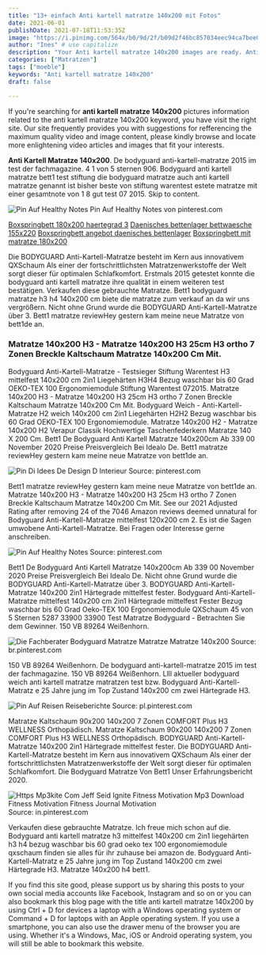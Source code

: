```yaml
---
title: "13+ einfach Anti kartell matratze 140x200 mit Fotos"
date: 2021-06-01
publishDate: 2021-07-18T11:53:35Z
image: "https://i.pinimg.com/564x/b0/9d/2f/b09d2f46bc857034eec94ca7bee0ccde.jpg"
author: "Ines" # use capitalize
description: "Your Anti kartell matratze 140x200 images are ready. Anti kartell matratze 140x200 are a topic that is being searched for and liked by netizens today. You can Download the Anti kartell matratze 140x200 files here. Download all royalty-free photos."
categories: ["Matratzen"]
tags: ["moeble"]
keywords: "Anti kartell matratze 140x200"
draft: false

---
```


If you're searching for **anti kartell matratze 140x200** pictures information related to the anti kartell matratze 140x200 keyword, you have visit the right  site. Our site frequently  provides you with  suggestions  for refferencing  the maximum  quality video and image  content, please kindly browse and locate more enlightening video articles and images that fit your interests.

**Anti Kartell Matratze 140x200**. De bodyguard anti-kartell-matratze 2015 im test der fachmagazine. 4 1 von 5 sternen 906. Bodyguard anti kartell matratze bett1 test stiftung die bodyguard matratze auch anti kartell matratze genannt ist bisher beste von stiftung warentest estete matratze mit einer gesamtnote von 1 8 gut test 07 2015. Skip to content.

![Pin Auf Healthy Notes](https://i.pinimg.com/originals/f3/03/ea/f303ea5734ab4b42c07e4a7f1064b8a2.png "Pin Auf Healthy Notes")
Pin Auf Healthy Notes von pinterest.com

[Boxspringbett 180x200 haertegrad 3](/boxspringbett-180x200-haertegrad-3/)
[Daenisches bettenlager bettwaesche 155x220](/daenisches-bettenlager-bettwaesche-155x220/)
[Boxspringbett angebot daenisches bettenlager](/boxspringbett-angebot-daenisches-bettenlager/)
[Boxspringbett mit matratze 180x200](/boxspringbett-mit-matratze-180x200/)

Die BODYGUARD Anti-Kartell-Matratze besteht im Kern aus innovativem QXSchaum Als einer der fortschrittlichsten Matratzenwerkstoffe der Welt sorgt dieser für optimalen Schlafkomfort. Erstmals 2015 getestet konnte die bodyguard anti kartell matratze ihre qualität in einem weiteren test bestätigen. Verkaufen diese gebrauchte Matratze. Bett1 bodyguard matratze h3 h4 140x200 cm biete die matratze zum verkauf an da wir uns vergrößern. Nicht ohne Grund wurde die BODYGUARD Anti-Kartell-Matratze über 3. Bett1 matratze reviewHey gestern kam meine neue Matratze von bett1de an.

### Matratze 140x200 H3 - Matratze 140x200 H3 25cm H3 ortho 7 Zonen Breckle Kaltschaum Matratze 140x200 Cm Mit.

Bodyguard Anti-Kartell-Matratze - Testsieger Stiftung Warentest H3 mittelfest 140x200 cm 2in1 Liegehärten H3H4 Bezug waschbar bis 60 Grad OEKO-TEX 100 Ergonomiemodule Stiftung Warentest 072015. Matratze 140x200 H3 - Matratze 140x200 H3 25cm H3 ortho 7 Zonen Breckle Kaltschaum Matratze 140x200 Cm Mit. Bodyguard Weich - Anti-Kartell-Matratze H2 weich 140x200 cm 2in1 Liegehärten H2H2 Bezug waschbar bis 60 Grad OEKO-TEX 100 Ergonomiemodule. Matratze 140x200 H2 - Matratze 140x200 H2 Verapur Classik Hochwertige Taschenfederkern Matratze 140 X 200 Cm. Bett1 De Bodyguard Anti Kartell Matratze 140x200cm Ab 339 00 November 2020 Preise Preisvergleich Bei Idealo De. Bett1 matratze reviewHey gestern kam meine neue Matratze von bett1de an.


![Pin Di Idees De Design D Interieur](https://i.pinimg.com/originals/a0/cb/d7/a0cbd7d032a66109dc037061f96890b7.jpg "Pin Di Idees De Design D Interieur")
Source: pinterest.com

Bett1 matratze reviewHey gestern kam meine neue Matratze von bett1de an. Matratze 140x200 H3 - Matratze 140x200 H3 25cm H3 ortho 7 Zonen Breckle Kaltschaum Matratze 140x200 Cm Mit. See our 2021 Adjusted Rating after removing 24 of the 7046 Amazon reviews deemed unnatural for Bodyguard Anti-Kartell-Matratze mittelfest 120x200 cm 2. Es ist die Sagen umwobene Anti-Kartell-Matratze. Bei Fragen oder Interesse gerne anschreiben.

![Pin Auf Healthy Notes](https://i.pinimg.com/originals/f3/03/ea/f303ea5734ab4b42c07e4a7f1064b8a2.png "Pin Auf Healthy Notes")
Source: pinterest.com

Bett1 De Bodyguard Anti Kartell Matratze 140x200cm Ab 339 00 November 2020 Preise Preisvergleich Bei Idealo De. Nicht ohne Grund wurde die BODYGUARD Anti-Kartell-Matratze über 3. BODYGUARD Anti-Kartell-Matratze 140x200 2in1 Härtegrade mittelfest fester. Bodyguard Anti-Kartell-Matratze mittelfest 140x200 cm 2in1 Härtegrade mittelfest Fester Bezug waschbar bis 60 Grad Oeko-TEX 100 Ergonomiemodule QXSchaum 45 von 5 Sternen 5287 33900 33900 Test Matratze Bodyguard - Betrachten Sie dem Gewinner. 150 VB 89264 Weißenhorn.

![Die Fachberater Bodyguard Matratze Matratze Matratze 140x200](https://i.pinimg.com/originals/4f/8b/ec/4f8bec9a66d41a8ef7f03c0d97f33d6c.jpg "Die Fachberater Bodyguard Matratze Matratze Matratze 140x200")
Source: br.pinterest.com

150 VB 89264 Weißenhorn. De bodyguard anti-kartell-matratze 2015 im test der fachmagazine. 150 VB 89264 Weißenhorn. Llll aktueller bodyguard weich anti kartell matratze matratzen test bzw. Bodyguard Anti-Kartell-Matratz e 25 Jahre jung im Top Zustand 140x200 cm zwei Härtegrade H3.

![Pin Auf Reisen Reiseberichte](https://i.pinimg.com/originals/fa/25/c1/fa25c1066bb2c8f91d458414df9e9d16.jpg "Pin Auf Reisen Reiseberichte")
Source: pl.pinterest.com

Matratze Kaltschaum 90x200 140x200 7 Zonen COMFORT Plus H3 WELLNESS Orthopädisch. Matratze Kaltschaum 90x200 140x200 7 Zonen COMFORT Plus H3 WELLNESS Orthopädisch. BODYGUARD Anti-Kartell-Matratze 140x200 2in1 Härtegrade mittelfest fester. Die BODYGUARD Anti-Kartell-Matratze besteht im Kern aus innovativem QXSchaum Als einer der fortschrittlichsten Matratzenwerkstoffe der Welt sorgt dieser für optimalen Schlafkomfort. Die Bodyguard Matratze Von Bett1 Unser Erfahrungsbericht 2020.

![Https Mp3kite Com Jeff Seid Ignite Fitness Motivation Mp3 Download Fitness Motivation Fitness Journal Motivation](https://i.pinimg.com/564x/b0/9d/2f/b09d2f46bc857034eec94ca7bee0ccde.jpg "Https Mp3kite Com Jeff Seid Ignite Fitness Motivation Mp3 Download Fitness Motivation Fitness Journal Motivation")
Source: in.pinterest.com

Verkaufen diese gebrauchte Matratze. Ich freue mich schon auf die. Bodyguard anti kartell matratze h3 mittelfest 140x200 cm 2in1 liegehärten h3 h4 bezug waschbar bis 60 grad oeko tex 100 ergonomiemodule qxschaum finden sie alles für ihr zuhause bei amazon de. Bodyguard Anti-Kartell-Matratz e 25 Jahre jung im Top Zustand 140x200 cm zwei Härtegrade H3. Matratze 140x200 h4 bett1.

If you find this site good, please support us by sharing this posts to your own social media accounts like Facebook, Instagram and so on or you can also bookmark this blog page with the title anti kartell matratze 140x200 by using Ctrl + D for devices a laptop with a Windows operating system or Command + D for laptops with an Apple operating system. If you use a smartphone, you can also use the drawer menu of the browser you are using. Whether it's a Windows, Mac, iOS or Android operating system, you will still be able to bookmark this website.
